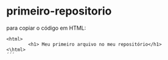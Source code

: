 # primeiro-repositorio

para copiar o código em HTML:
```
<html>
        <h1> Meu primeiro arquivo no meu repositório</h1>
<\html>
´´´

